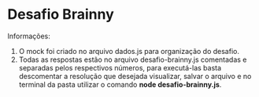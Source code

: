 # Desafio Brainny

Informações:
1) O mock foi criado no arquivo dados.js para organização do desafio.
2) Todas as respostas estão no arquivo desafio-brainny.js comentadas e separadas pelos respectivos números, 
para executá-las basta descomentar a resolução que desejada visualizar, salvar o arquivo e no terminal da pasta utilizar o comando **node desafio-brainny.js**.
